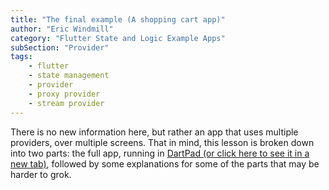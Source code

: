 ```yaml
---
title: "The final example (A shopping cart app)"
author: "Eric Windmill"
category: "Flutter State and Logic Example Apps"
subSection: "Provider"
tags:
    - flutter
    - state management
    - provider
    - proxy provider
    - stream provider
---
```


There is no new information here, but rather an app that uses multiple providers, over multiple screens. That in mind, this lesson is broken down into two parts: the full app, running in [DartPad (or click here to see it in a new tab)](), followed by some explanations for some of the parts that may be harder to grok.


<!-- iframe full app -->

<!-- other shit -->




